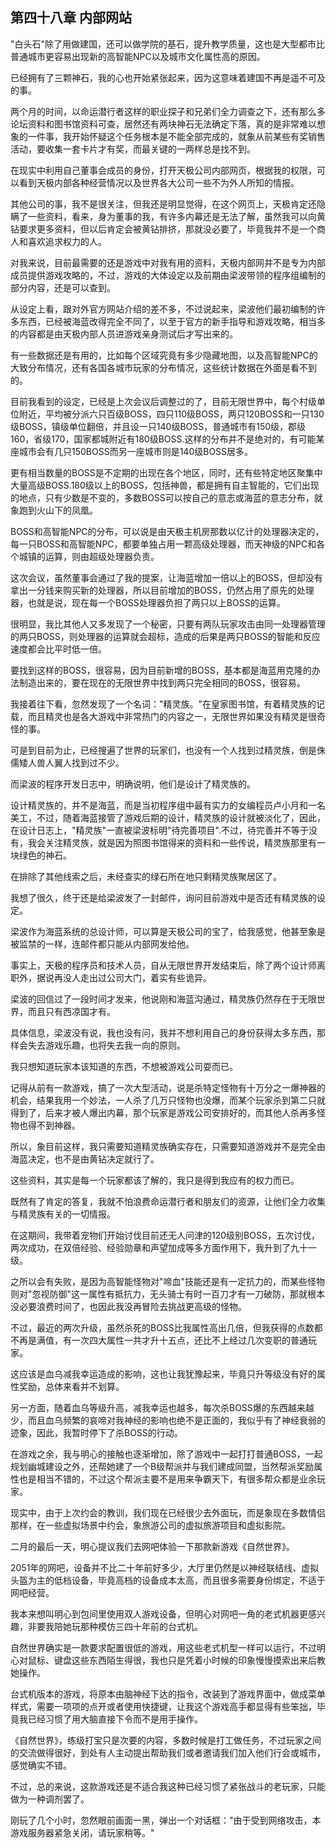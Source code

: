 ## 第四十八章 内部网站

"白头石"除了用做建国，还可以做学院的基石，提升教学质量，这也是大型都市比普通城市更容易出现新的高智能NPC以及城市文化属性高的原因。

已经拥有了三颗神石，我的心也开始紧张起来，因为这意味着建国不再是遥不可及的事。

两个月的时间，以命运潜行者这样的职业探子和兄弟们全力调查之下，还有那么多论坛资料和图书馆资料可查，居然还有两块神石无法确定下落，真的是非常难以想象的一件事，我开始怀疑这个任务根本是不能全部完成的，就象从前某些有奖销售活动，要收集一套卡片才有奖，而最关键的一两样总是找不到。

在现实中利用自己董事会成员的身份，打开天极公司内部网页，根据我的权限，可以看到天极内部各种经营情况以及世界各大公司一些不为外人所知的情报。

其他公司的事，我不是很关注，但我还是明显觉得，在这个网页上，天极肯定还隐瞒了一些资料，看来，身为董事的我，有许多内幕还是无法了解，虽然我可以向黄钻要求更多资料，但以后肯定会被黄钻排挤，那就没必要了，毕竟我并不是一个商人和喜欢追求权力的人。

对我来说，目前最需要的还是游戏中对我有用的资料，天极内部网并不是专为内部成员提供游戏攻略的，不过，游戏的大体设定以及前期由梁波带领的程序组编制的部分内容，还是可以查到。

从设定上看，跟对外官方网站介绍的差不多，不过说起来，梁波他们最初编制的许多东西，已经被海蓝改得完全不同了，以至于官方的新手指导和游戏攻略，相当多的内容都是由天极内部人员进游戏亲身测试后才写出来的。

有一些数据还是有用的，比如每个区域究竟有多少隐藏地图，以及高智能NPC的大致分布情况，还有各国各城市玩家的分布情况，这些统计数据在外面是看不到的。

目前我看到的设定，已经是上次会议后调整过的了，目前无限世界中，每个村级单位附近，平均被分派六只百级BOSS，四只110级BOSS，两只120BOSS和一只130级BOSS，镇级单位翻倍，并且设一只140级BOSS，普通城市有150级，郡级160，省级170，国家都城附近有180级BOSS.这样的分布并不是绝对的，有可能某座城市会有几只150BOSS而另一座城市则是140级BOSS居多。

更有相当数量的BOSS是不定期的出现在各个地区，同时，还有些特定地区聚集中大量高级BOSS.180级以上的BOSS，包括神兽，都是拥有自主智能的，它们出现的地点，只有少数是不变的，多数BOSS可以按自己的意志或海蓝的意志分布，就象跑到火山下的凤凰。

BOSS和高智能NPC的分布，可以说是由天极主机房那数以亿计的处理器决定的，每一只BOSS和高智能NPC，都要单独占用一颗高级处理器，而天神级的NPC和各个城镇的运算，则由超级处理器负责。

这次会议，虽然董事会通过了我的提案，让海蓝增加一倍以上的BOSS，但却没有拿出一分钱来购买新的处理器，所以目前增加的BOSS，仍然占用了原先的处理器，也就是说，现在每一个BOSS处理器负担了两只以上BOSS的运算。

很明显，我比其他人又多发现了一个秘密，只要有两队玩家攻击由同一处理器管理的两只BOSS，则处理器的运算就会超标，造成的后果是两只BOSS的智能和反应速度都会比平时低一倍。

要找到这样的BOSS，很容易，因为目前新增的BOSS，基本都是海蓝用克隆的办法制造出来的，要在现在的无限世界中找到两只完全相同的BOSS，很容易。

我接着往下看，忽然发现了一个名词："精灵族。"在皇家图书馆，有着精灵族的记载，而且精灵也是各大游戏中非常热门的内容之一，无限世界如果没有精灵是很奇怪的事。

可是到目前为止，已经搜遍了世界的玩家们，也没有一个人找到过精灵族，倒是侏儒矮人兽人翼人找到过不少。

而梁波的程序开发日志中，明确说明，他们是设计了精灵族的。

设计精灵族的，并不是海蓝，而是当初程序组中最有实力的女编程员卢小月和一名美工，不过，随着海蓝接管了游戏后期的设计，精灵族的设计就被淡化了，因此，在设计日志上，"精灵族"一直被梁波标明"待完善项目".不过，待完善并不等于没有，我会关注精灵族，就是因为照图书馆得来的资料和一些传说，精灵族那里有一块绿色的神石。

在排除了其他线索之后，未经查实的绿石所在地只剩精灵族聚居区了。

我想了很久，终于还是给梁波发了一封邮件，询问目前游戏中是否还有精灵族的设定。

梁波作为海蓝系统的总设计师，可以算是天极公司的宝了，给我感觉，他甚至象是被监禁的一样，连邮件都只能从内部网发给他。

事实上，天极的程序员和技术人员，自从无限世界开发结束后，除了两个设计师离职外，据说再没人走出过公司大门，着实有些诡异。

梁波的回信过了一段时间才发来，他说刚和海蓝沟通过，精灵族仍然存在于无限世界，而且只有西凉国才有。

具体信息，梁波没有说，我也没有问，我并不想利用自己的身份获得太多东西，那样会失去游戏乐趣，也将失去我一向的原则。

我只想知道玩家本该知道的东西，不想被游戏公司耍而已。

记得从前有一款游戏，搞了一次大型活动，说是杀特定怪物有十万分之一爆神器的机会，结果我用一个妙法，一人杀了几万只怪物也没爆，而某个玩家杀到第二只就得到了，后来才被人爆出内幕，那个玩家是游戏公司安排好的，而其他人杀再多怪物也得不到神器。

所以，象目前这样，我只需要知道精灵族确实存在，只需要知道游戏并不是完全由海蓝决定，也不是由黄钻决定就行了。

这些资料，其实是每一个玩家都该了解的，我只是得到我应有的权力而已。

既然有了肯定的答复，我就不怕浪费命运潜行者和朋友们的资源，让他们全力收集与精灵族有关的一切情报。

在这期间，我带着宠物们开始讨伐目前还无人问津的120级别BOSS，五次讨伐，两次成功，在双倍经验、经验勋章和声望加成等多方面作用下，我升到了九十一级。

之所以会有失败，是因为高智能怪物对"啼血"技能还是有一定抗力的，而某些怪物则对"忽视防御"这一属性有抵抗力，无头骑士有时一百刀才有一刀破防，那就根本没必要浪费时间了，也因此我没再冒险去挑战更高级的怪物。

不过，最近的两次升级，虽然杀死的BOSS比我属性高出几倍，但我获得的点数都不再是满值，有一次四大属性一共才升十五点，还比不上经过几次变职的普通玩家。

这应该是血乌减我幸运造成的影响，这也让我犹豫起来，毕竟只升等级没有好的属性奖励，总体来看并不划算。

另一方面，随着血乌等级升高，减我幸运也越多，每次杀BOSS爆的东西越来越少，而且血乌频繁的哀啼对我神经的影响也绝不是正面的，我似乎有了神经衰弱的迹象，因此，我暂时停下了杀BOSS的行动。

在游戏之余，我与明心的接触也逐渐增加，除了游戏中一起打打普通BOSS，一起规划幽城建设之外，还帮她建了一个B级帮派并与我们建成同盟，当然帮派奖励属性也是相当不错的，不过这个帮派主要不是用来争霸天下，有很多帮众都是业余玩家。

现实中，由于上次约会的教训，我们现在已经很少去外面玩，而是象现在多数情侣那样，在一些虚拟场景中约会，象旅游公司的虚拟旅游项目和虚拟影院。

二月的最后一天，明心提议我们去网吧体验一下那款新游戏《自然世界》。

2051年的网吧，设备并不比二十年前好多少，大厅里仍然是以神经联结线、虚拟头盔为主的低档设备，毕竟高档的设备成本太高，而且很多需要身份绑定，不适于网吧经营。

我本来想叫明心到包间里使用双人游戏设备，但明心对网吧一角的老式机器更感兴趣，非要我陪她玩那种模仿三四十年前的台式机。

自然世界确实是一款要求配置很低的游戏，用这些老式机型一样可以运行，不过明心对鼠标、键盘这些东西陌生得很，我也只是凭着小时候的印象慢慢摸索出来后教她操作。

台式机版本的游戏，将原本由脑神经下达的指令，改装到了游戏界面中，做成菜单样式，需要一项项的点开或者使用快捷键，让我这个游戏高手都显得有些笨拙，毕竟我已经习惯了用大脑直接下令而不是用手操作。

《自然世界》，练级打宝只是次要的内容，多数时候是打工做任务，不过玩家之间的交流做得很好，到处有人主动提出帮助我们或者邀请我们加入他们行会或城市，感觉确实不错。

不过，总的来说，这款游戏还是不适合我这种已经习惯了紧张战斗的老玩家，只能做为一种调剂罢了。

刚玩了几个小时，忽然眼前画面一黑，弹出一个对话框："由于受到网络攻击，本游戏服务器紧急关闭，请玩家稍等。"

